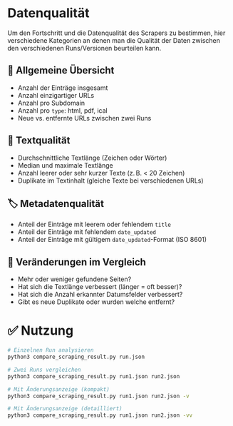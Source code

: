 # Datenqualität

Um den Fortschritt und die Datenqualität des Scrapers zu bestimmen, hier verschiedene Kategorien an denen man die Qualität der Daten zwischen den verschiedenen Runs/Versionen beurteilen kann.

## 📁 Allgemeine Übersicht
- Anzahl der Einträge insgesamt
- Anzahl einzigartiger URLs
- Anzahl pro Subdomain
- Anzahl pro `type`: html, pdf, ical
- Neue vs. entfernte URLs zwischen zwei Runs

## 🧹 Textqualität
- Durchschnittliche Textlänge (Zeichen oder Wörter)
- Median und maximale Textlänge
- Anzahl leerer oder sehr kurzer Texte (z. B. < 20 Zeichen)
- Duplikate im Textinhalt (gleiche Texte bei verschiedenen URLs)

## 🏷️ Metadatenqualität
- Anteil der Einträge mit leerem oder fehlendem `title`
- Anteil der Einträge mit fehlendem `date_updated`
- Anteil der Einträge mit gültigem `date_updated`-Format (ISO 8601)

## 🔁 Veränderungen im Vergleich
- Mehr oder weniger gefundene Seiten?
- Hat sich die Textlänge verbessert (länger = oft besser)?
- Hat sich die Anzahl erkannter Datumsfelder verbessert?
- Gibt es neue Duplikate oder wurden welche entfernt?

# ✅ Nutzung

```bash
# Einzelnen Run analysieren
python3 compare_scraping_result.py run.json

# Zwei Runs vergleichen
python3 compare_scraping_result.py run1.json run2.json

# Mit Änderungsanzeige (kompakt)
python3 compare_scraping_result.py run1.json run2.json -v

# Mit Änderungsanzeige (detailliert)
python3 compare_scraping_result.py run1.json run2.json -vv
```